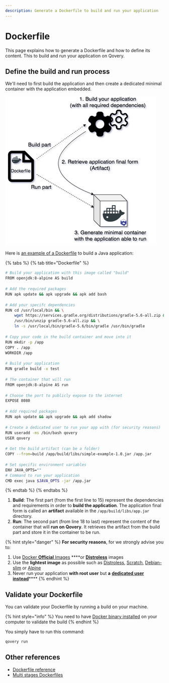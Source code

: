 ```yaml
---
description: Generate a Dockerfile to build and run your application
---
```


# Dockerfile

This page explains how to generate a Dockerfile and how to define its content. This to build and run your application on Qovery.

## Define the build and run process

We'll need to first build the application and then create a dedicated minimal container with the application embedded.

![](../../.gitbook/assets/q-quickstart-build.png)

Here is [an example of a Dockerfile](https://github.com/Qovery/doc-examples/blob/master/java/spring-boot/simple-example/Dockerfile) to build a Java application:

{% tabs %}
{% tab title="Dockerfile" %}
```bash
# Build your application with this image called "build"
FROM openjdk:8-alpine AS build

# Add the required packages
RUN apk update && apk upgrade && apk add bash

# Add your specifc dependencies
RUN cd /usr/local/bin && \
    wget https://services.gradle.org/distributions/gradle-5.6-all.zip && \
    /usr/bin/unzip gradle-5.6-all.zip && \
    ln -s /usr/local/bin/gradle-5.6/bin/gradle /usr/bin/gradle

# Copy your code in the build container and move into it
RUN mkdir -p /app
COPY . /app
WORKDIR /app

# Build your application
RUN gradle build -x test

# The container that will run
FROM openjdk:8-alpine AS run

# Choose the port to publicly expose to the internet
EXPOSE 8080

# Add required packages
RUN apk update && apk upgrade && apk add shadow

# Create a dedicated user to run your app with (for security reasons)
RUN useradd -ms /bin/bash qovery
USER qovery

# Get the build artifact (can be a folder)
COPY --from=build /app/build/libs/simple-example-1.0.jar /app.jar

# Set specific environment variables
ENV JAVA_OPTS=""
# Command to run your application
CMD exec java $JAVA_OPTS -jar /app.jar
```
{% endtab %}
{% endtabs %}

1. **Build**: The first part \(from the first line to 15\) represent the dependencies and requirements in order to **build the application**. The application final form is called an **artifact** available in the `/app/build/libs/app.jar` directory.
2. **Run**: The second part \(from line 18 to last\) represent the content of the container that will **run on Qovery**. It retrieves the artifact from the build part and store it in the container to be run.

{% hint style="danger" %}
**For security reasons**, for we strongly advise you to:

1. Use [Docker **Official** Images](https://hub.docker.com/search/?q=&type=image&image_filter=official) ****or [**Distroless**](https://github.com/GoogleContainerTools/distroless) images
2. Use the **lightest image** as possible such as [Distroless](https://github.com/GoogleContainerTools/distroless), [Scratch](https://hub.docker.com/_/scratch), [Debian-slim](https://hub.docker.com/_/debian) or [Alpine](https://hub.docker.com/_/alpine)
3. Never run your application **with root user** but **a** [**dedicated user instead**](https://docs.docker.com/engine/reference/builder/#user)\*\*\*\*
{% endhint %}

## Validate your Dockerfile

You can validate your Dockerfile by running a build on your machine.

{% hint style="info" %}
You need to have [Docker binary installed](https://docs.docker.com/install/) on your computer to validate the build
{% endhint %}

You simply have to run this command:

```bash
qovery run
```

## Other references

* [Dockerfile reference](https://docs.docker.com/engine/reference/builder/)
* [Multi stages Dockerfiles](https://docs.docker.com/develop/develop-images/multistage-build/)

